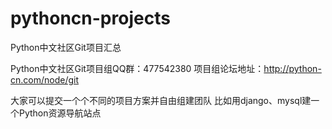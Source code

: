 # pythoncn-projects
Python中文社区Git项目汇总

Python中文社区Git项目组QQ群：477542380
项目组论坛地址：http://python-cn.com/node/git

大家可以提交一个个不同的项目方案并自由组建团队
比如用django、mysql建一个Python资源导航站点
